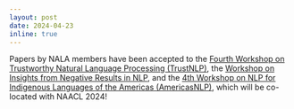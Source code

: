 ```yaml
---
layout: post
date: 2024-04-23
inline: true
---
```


Papers by NALA members have been accepted to the <a href="https://trustnlpworkshop.github.io" target="_blank">Fourth Workshop on Trustworthy Natural Language Processing (TrustNLP)</a>, the <a href="https://insights-workshop.github.io/index" target="_blank">Workshop on Insights from Negative Results in NLP</a>, and the <a href="https://turing.iimas.unam.mx/americasnlp/2024_workshop.html" target="_blank">4th Workshop on NLP for Indigenous Languages of the Americas (AmericasNLP)</a>, which will be co-located with NAACL 2024!
